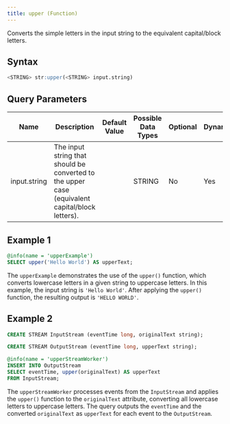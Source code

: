 ```yaml
---
title: upper (Function)
---
```


Converts the simple letters in the input string to the equivalent
capital/block letters.

## Syntax

```sql
<STRING> str:upper(<STRING> input.string)
```

## Query Parameters

| Name | Description  | Default Value | Possible Data Types | Optional | Dynamic |
|------|--------------|---------------|---------------------|----------|---------|
| input.string | The input string that should be converted to the upper case (equivalent capital/block letters). |               | STRING              | No       | Yes     |

## Example 1

```sql
@info(name = 'upperExample')
SELECT upper('Hello World') AS upperText;
```

The `upperExample` demonstrates the use of the `upper()` function, which converts lowercase letters in a given string to uppercase letters. In this example, the input string is `'Hello World'`. After applying the `upper()` function, the resulting output is `'HELLO WORLD'`.

## Example 2

```sql
CREATE STREAM InputStream (eventTime long, originalText string);

CREATE STREAM OutputStream (eventTime long, upperText string);

@info(name = 'upperStreamWorker')
INSERT INTO OutputStream
SELECT eventTime, upper(originalText) AS upperText
FROM InputStream;
```

The `upperStreamWorker` processes events from the `InputStream` and applies the `upper()` function to the `originalText` attribute, converting all lowercase letters to uppercase letters. The query outputs the `eventTime` and the converted `originalText` as `upperText` for each event to the `OutputStream`.
